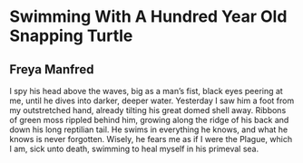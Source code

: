 # Swimming With A Hundred Year Old Snapping Turtle
## Freya Manfred
I spy his head above the waves,
big as a man’s fist, black eyes peering at me,
until he dives into darker, deeper water.
Yesterday I saw him a foot from my outstretched hand,
already tilting his great domed shell away.
Ribbons of green moss rippled behind him,
growing along the ridge of his back
and down his long reptilian tail.
He swims in everything he knows,
and what he knows is never forgotten.
Wisely, he fears me as if I were the Plague,
which I am, sick unto death, swimming
to heal myself in his primeval sea.